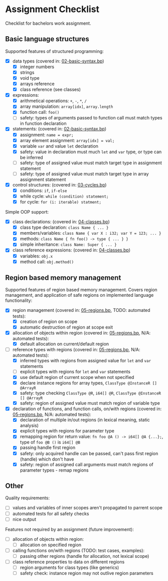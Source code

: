 Assignment Checklist
====================

Checklist for bachelors work assignment.

Basic language structures
-------------------------

Supported features of structured programming:

- [x] data types (covered in: [02-basic-syntax.bp](/examples/02-basic-syntax.bp))
    - [x] integer numbers
    - [x] strings
    - [x] void type
    - [X] arrays reference
    - [x] class reference (see classes)
- [x] expressions:
    - [x] arithmetical operations: `+`, `-`, `*`, `/`
    - [x] array manipulation: `array[idx]`, `array.length`
    - [x] function call: `foo()`
    - [ ] safety: types of arguments passed to function call must match types in function declaration
- [x] statements: (covered in: [02-basic-syntax.bp](/examples/02-basic-syntax.bp))
    - [x] assignment: `name = expr;`
    - [x] array element assignment: `array[idx] = val;`
    - [x] variable `var` and value `let` declaration
    - [x] safety: value in declaration must much `let` and `var` type, or type can be inferred
    - [ ] safety: type of assigned value must match target type in assignment statement
    - [ ] safety: type of assigned value must match target type in array assignment statement
- [x] control structures: (covered in: [03-cycles.bp](/examples/03-cycles.bp))
    - [x] conditions: `if`, `if-else`
    - [x] while cycle: `while (condition) statement;`
    - [x] for cycle: `for (i: iterable) statment;`

Simple OOP support:

- [x] class declarations: (covered in: [04-classes.bp](/examples/04-classes.bp))
    - [x] class type declaration: `class Name { ... }`
    - [x] members/variables: `class Name { var X : i32; var Y = 123; ... }`
    - [x] methods: `class Name { fn foo() -> type { ... } }`
    - [x] simple inheritance: `class Name: Super { ... }`
- [x] class reference expressions: (covered in: [04-classes.bp](/examples/04-classes.bp))
    - [x] variables: `obj.x`
    - [x] method call: `obj.method()`

Region based memory management
------------------------------

Supported features of region based memory management. Covers region management, and application of safe regions on implemented language functionality:

- [x] region management (covered in: [05-regions.bp](/examples/05-regions.bp), TODO: automated tests):
    - [x] creation of region on scope
    - [x] automatic destruction of region at scope exit
- [x] allocation of objects within region (covered in: [05-regions.bp](/examples/05-regions.bp), N/A: automated tests):
    - [x] default allocation on current/default region
- [ ] reference types with regions (covered in: [05-regions.bp](/examples/05-regions.bp), N/A: automated tests):
    - [x] inferred types with regions from assigned value for `let` and `var` statements 
    - [ ] explicit types with regions for `let` and `var` statements
    - [x] use default region of current scope when not specified
    - [x] declare instance regions for array types, `ClassType @InstanceR [] @ArrayR`
    - [x] safety: type checking  `ClassType @R`, `i64[] @R`, `ClassType @InstanceR [] @ArrayR`
    - [x] safety: region of assigned value must match region of variable type
- [x] declaration of functions, and function calls, on/with regions (covered in: [05-regions.bp](/examples/05-regions.bp), N/A: automated tests):
    - [x] declaration of multiple in/out regions (in lexical meaning, static analysis)
    - [x] explicit types with regions for parameter type
    - [x] remapping region for return value: `fn foo @A () -> i64[] @A {...};`, type of `foo @B ()` is `i64[] @B`
    - [x] passing handle first region
    - [x] safety: only acquired handle can be passed, can't pass first region (handle) which don't have
    - [x] safety: region of assigned call arguments must match regions of parameter types - remap regions

Other
-----

Quality requirements:

- [ ] values and variables of inner scopes aren't propagated to parrent scope
- [ ] automated tests for all safety checks
- [ ] nice output

Features not required by an assignment (future improvement):

- [ ] allocation of objects within region:
    - [ ] allocation on specified region
- [ ] calling functions on/with regions (TODO: test cases, examples):
    - [ ] passing other regions (handle for allocation, not lexical scope)
- [ ] class reference properties to data on different regions
    - [ ] region arguments for class types (like generics)
    - [ ] safety check: instance region may not outlive region parameters
